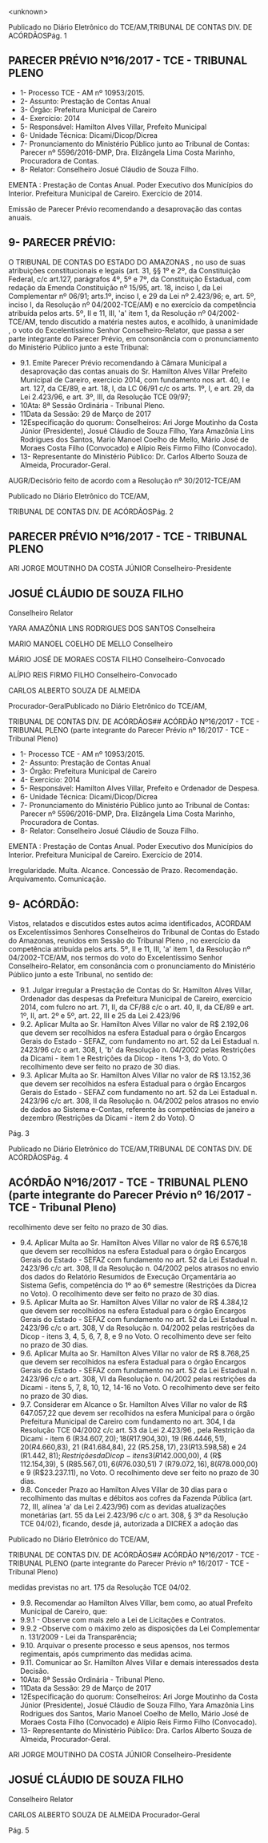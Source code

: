 &lt;unknown&gt;

Publicado  no  Diário Eletrônico do TCE/AM,TRIBUNAL DE CONTAS DIV. DE  ACÓRDÃOSPág. 1

## PARECER PRÉVIO Nº16/2017 - TCE - TRIBUNAL PLENO

- 1- Processo TCE - AM nº 10953/2015.
- 2- Assunto: Prestação de Contas Anual
- 3- Órgão: Prefeitura Municipal de Careiro
- 4- Exercício: 2014
- 5- Responsável: Hamilton Alves Villar, Prefeito Municipal
- 6- Unidade Técnica: Dicami/Dicop/Dicrea
- 7- Pronunciamento  do Ministério  Público  junto  ao Tribunal  de Contas: Parecer  nº 5596/2016-DMP,  Dra. Elizângela Lima Costa Marinho, Procuradora de Contas.
- 8- Relator: Conselheiro Josué Cláudio de Souza Filho.

EMENTA : Prestação de Contas Anual. Poder Executivo dos Municípios do Interior. Prefeitura Municipal de Careiro. Exercício de 2014.

Emissão de Parecer Prévio recomendando a desaprovação das contas anuais.

## 9- PARECER PRÉVIO:

O  TRIBUNAL  DE  CONTAS  DO  ESTADO  DO  AMAZONAS ,  no  uso  de  suas atribuições  constitucionais  e  legais  (art.  31,  §§  1º  e  2º,  da  Constituição  Federal,  c/c art.127,  parágrafos  4º,  5º  e  7º,  da  Constituição  Estadual,  com  redação  da  Emenda Constituição nº 15/95, art. 18, inciso I, da Lei Complementar nº 06/91; arts.1º, inciso I, e 29  da  Lei  nº  2.423/96;  e,  art.  5º,  inciso  I,  da  Resolução  nº  04/2002-TCE/AM)  e  no exercício da competência atribuída pelos arts. 5º, II e 11, III, 'a' item 1, da Resolução nº 04/2002-TCE/AM, tendo discutido a matéria nestes autos, e acolhido, à unanimidade , o voto do Excelentíssimo Senhor Conselheiro-Relator, que passa a ser parte integrante do Parecer  Prévio, em  consonância com  o  pronunciamento  do  Ministério  Público  junto  a este Tribunal:

- 9.1. Emite Parecer Prévio recomendando à Câmara Municipal a desaprovação das contas anuais do Sr. Hamilton Alves Villar Prefeito Municipal de Careiro, exercicio 2014, com fundamento nos art. 40, I e art. 127, da CE/89, e art. 18, I, da LC 06/91 c/c os arts. 1º, I, e art. 29, da Lei 2.423/96, e art. 3º, III, da Resolução TCE 09/97;
- 10Ata: 8ª Sessão Ordinária - Tribunal Pleno.
- 11Data da Sessão: 29 de Março de 2017
- 12Especificação  do  quorum: Conselheiros: Ari  Jorge  Moutinho  da  Costa  Júnior (Presidente),  Josué  Cláudio  de  Souza  Filho,  Yara  Amazônia  Lins  Rodrigues  dos Santos, Mario Manoel Coelho de Mello, Mário José de Moraes Costa Filho (Convocado) e Alípio Reis Firmo Filho (Convocado).
- 13-  Representante  do  Ministério  Público: Dr. Carlos  Alberto  Souza  de Almeida, Procurador-Geral.

AUGR/Decisório feito de acordo com a Resolução nº 30/2012-TCE/AM

Publicado  no  Diário Eletrônico do TCE/AM,

TRIBUNAL DE CONTAS DIV. DE  ACÓRDÃOSPág. 2

## PARECER PRÉVIO Nº16/2017 - TCE - TRIBUNAL PLENO

ARI JORGE MOUTINHO DA COSTA JÚNIOR Conselheiro-Presidente

## JOSUÉ CLÁUDIO DE SOUZA FILHO

Conselheiro Relator

YARA AMAZÔNIA LINS RODRIGUES DOS SANTOS Conselheira

MARIO MANOEL COELHO DE MELLO Conselheiro

MÁRIO JOSÉ DE MORAES COSTA FILHO Conselheiro-Convocado

ALÍPIO REIS FIRMO FILHO Conselheiro-Convocado

CARLOS ALBERTO SOUZA DE ALMEIDA

Procurador-GeralPublicado  no  Diário Eletrônico do TCE/AM,

TRIBUNAL DE CONTAS DIV. DE  ACÓRDÃOS## ACÓRDÃO Nº16/2017 - TCE - TRIBUNAL PLENO (parte integrante do Parecer Prévio nº 16/2017 - TCE - Tribunal Pleno)

- 1- Processo TCE - AM nº 10953/2015.
- 2- Assunto: Prestação de Contas Anual
- 3- Órgão: Prefeitura Municipal de Careiro
- 4- Exercício: 2014
- 5- Responsável: Hamilton Alves Villar, Prefeito e Ordenador de Despesa.
- 6- Unidade Técnica: Dicami/Dicop/Dicrea
- 7- Pronunciamento  do Ministério  Público  junto  ao Tribunal  de Contas: Parecer  nº 5596/2016-DMP,  Dra. Elizângela Lima Costa Marinho, Procuradora de Contas.
- 8- Relator: Conselheiro Josué Cláudio de Souza Filho.

EMENTA : Prestação de Contas Anual. Poder Executivo dos Municípios do Interior. Prefeitura Municipal de Careiro. Exercício de 2014.

Irregularidade. Multa. Alcance. Concessão de Prazo. Recomendação. Arquivamento. Comunicação.

## 9- ACÓRDÃO:

Vistos, relatados e discutidos estes autos acima identificados, ACORDAM os Excelentíssimos Senhores Conselheiros do Tribunal de Contas do Estado do Amazonas, reunidos em Sessão do Tribunal Pleno , no exercício da competência atribuída pelos arts. 5º,  II  e  11,  III,  'a'  item  1,  da  Resolução  nº  04/2002-TCE/AM,  nos  termos  do  voto  do Excelentíssimo Senhor Conselheiro-Relator, em consonância com o pronunciamento do Ministério Público junto a este Tribunal, no sentido de:

- 9.1. Julgar  irregular a Prestação  de  Contas  do  Sr.  Hamilton Alves Villar, Ordenador  das  despesas  da  Prefeitura  Municipal  de  Careiro, exercício 2014, com fulcro no art. 71, II, da CF/88 c/c o art. 40, II, da CE/89 e art. 1º, II, art. 2º e 5º, art. 22, III e 25 da Lei 2.423/96
- 9.2. Aplicar Multa ao Sr. Hamilton Alves Villar no valor de R$ 2.192,06 que devem ser recolhidos na esfera Estadual para o órgão Encargos Gerais do  Estado  -  SEFAZ,  com  fundamento  no  art.  52  da  Lei  Estadual  n. 2423/96 c/c o art. 308, I, 'b' da Resolução n. 04/2002 pelas Restrições da  Dicami  -  item  1  e  Restrições  da  Dicop  -  itens  1-3,  do  Voto.  O recolhimento deve ser feito no prazo de 30 dias.
- 9.3. Aplicar  Multa ao  Sr.  Hamilton  Alves  Villar  no  valor  de  R$  13.152,36 que devem ser recolhidos na esfera Estadual para o órgão Encargos Gerais do Estado - SEFAZ com fundamento no art. 52 da Lei Estadual n.  2423/96 c/c art. 308,  II da Resolução n. 04/2002 pelos atrasos no envio  de  dados  ao  Sistema  e-Contas,  referente  às  competências  de janeiro  a  dezembro  (Restrições  da  Dicami  -  item  2  do  Voto).  O

Pág. 3

Publicado  no  Diário Eletrônico do TCE/AM,TRIBUNAL DE CONTAS DIV. DE  ACÓRDÃOSPág. 4

## ACÓRDÃO Nº16/2017 - TCE - TRIBUNAL PLENO (parte integrante do Parecer Prévio nº 16/2017 - TCE - Tribunal Pleno)

recolhimento deve ser feito no prazo de 30 dias.

- 9.4. Aplicar Multa ao Sr. Hamilton Alves Villar no valor de R$ 6.576,18 que devem ser recolhidos na esfera Estadual para o órgão Encargos Gerais do  Estado  -  SEFAZ  com  fundamento  no  art.  52  da  Lei  Estadual  n. 2423/96 c/c art. 308, II da Resolução n. 04/2002 pelos atrasos no envio dos  dados  do  Relatório  Resumidos  de  Execução  Orçamentária  ao Sistema Gefis, competência do 1º ao 6º semestre (Restrições da Dicrea no Voto). O recolhimento deve ser feito no prazo de 30 dias.
- 9.5. Aplicar Multa ao Sr. Hamilton Alves Villar no valor de R$ 4.384,12 que devem ser recolhidos na esfera Estadual para o órgão Encargos Gerais do  Estado  -  SEFAZ  com  fundamento  no  art.  52  da  Lei  Estadual  n. 2423/96 c/c o art. 308, V da Resolução n. 04/2002 pelas restrições da Dicop - itens 3, 4, 5, 6, 7, 8, e 9 no Voto. O recolhimento deve ser feito no prazo de 30 dias.
- 9.6. Aplicar Multa ao Sr. Hamilton Alves Villar no valor de R$ 8.768,25 que devem ser recolhidos na esfera Estadual para o órgão Encargos Gerais do  Estado  -  SEFAZ  com  fundamento  no  art.  52  da  Lei  Estadual  n. 2423/96 c/c o art. 308, VI da Resolução n. 04/2002 pelas restrições da Dicami - itens 5, 7, 8, 10, 12, 14-16 no Voto. O recolhimento deve ser feito no prazo de 30 dias.
- 9.7. Considerar  em  Alcance o  Sr.  Hamilton  Alves  Villar  no  valor  de  R$ 647.057,22 que devem ser recolhidos na esfera Municipal para o órgão Prefeitura  Municipal  de  Careiro  com  fundamento  no  art.  304,  I  da Resolução TCE 04/2002 c/c art. 53 da Lei 2.423/96 , pela Restrição da Dicami - item 6 (R$34.607,20); 18 (R$17.904,30), 19 (R$6.4446,51), 20 (R$4.660,83), 21 (R41.684,84), 22 (R$5.258,17), 23 (R$13.598,58) e 24 (R$1.442,81);  Restrições  da  Dicop  -  itens   3  (R$142.000,00),  4  (R$ 112.154,39),  5  (R$85.567,01),  6  (R$76.030,51)  7  (R$79.072,16),  8 (R$78.000,00)  e  9  (R$23.237.11),  no  Voto.  O  recolhimento  deve  ser feito no prazo de 30 dias.
- 9.8. Conceder  Prazo ao Hamilton Alves Villar de 30 dias para o recolhimento das multas e débitos aos cofres da Fazenda Pública (art. 72, III, alínea  'a'  da  Lei  2.423/96)  com  as  devidas  atualizações monetárias (art. 55 da Lei 2.423/96 c/c o art. 308, § 3º  da Resolução TCE  04/02),  ficando,  desde  já,  autorizada  a  DICREX  a  adoção  das

Publicado  no  Diário Eletrônico do TCE/AM,

TRIBUNAL DE CONTAS DIV. DE  ACÓRDÃOS## ACÓRDÃO Nº16/2017 - TCE - TRIBUNAL PLENO (parte integrante do Parecer Prévio nº 16/2017 - TCE - Tribunal Pleno)

medidas previstas no art. 175 da Resolução TCE 04/02.

- 9.9. Recomendar ao  Hamilton  Alves  Villar,  bem  como,  ao  atual  Prefeito Municipal de Careiro, que:
- 9.9.1 - Observe com mais zelo a Lei de Licitações e Contratos.
- 9.9.2 -Observe  com  o  máximo  zelo  as  disposições  da  Lei Complementar n. 131/2009 - Lei da Transparência;
- 9.10. Arquivar o presente processo e seus apensos, nos termos regimentais, após cumprimento das medidas acima.
- 9.11. Comunicar ao  Sr.  Hamilton  Alves Villar  e demais interessados desta Decisão.
- 10Ata: 8ª Sessão Ordinária - Tribunal Pleno.
- 11Data da Sessão: 29 de Março de 2017
- 12Especificação  do  quorum: Conselheiros: Ari  Jorge  Moutinho  da  Costa  Júnior (Presidente),  Josué  Cláudio  de  Souza  Filho,  Yara  Amazônia  Lins  Rodrigues  dos Santos, Mario Manoel Coelho de Mello, Mário José de Moraes Costa Filho (Convocado) e Alípio Reis Firmo Filho (Convocado).
- 13-  Representante  do  Ministério  Público: Dra. Carlos  Alberto  Souza  de  Almeida, Procurador-Geral.

ARI JORGE MOUTINHO DA COSTA JÚNIOR Conselheiro-Presidente

## JOSUÉ CLÁUDIO DE SOUZA FILHO

Conselheiro Relator

CARLOS ALBERTO SOUZA DE ALMEIDA Procurador-Geral

Pág. 5